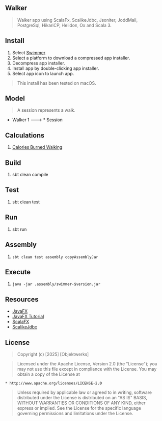 Walker
------
>Walker app using ScalaFx, ScalikeJdbc, Jsoniter, JoddMail, PostgreSql, HikariCP, Helidon, Ox and Scala 3.

Install
-------
1. Select [Swimmer](https://www.jdeploy.com/~walker-sessions)
2. Select a platform to download a compressed app installer.
3. Decompress app installer.
4. Install app by double-clicking app installer.
5. Select app icon to launch app.
>This install has been tested on macOS.

Model
-----
>A session represents a walk.
* Walker 1 ---> * Session

Calculations
------------
1. [Calories Burned Walking](https://captaincalculator.com/health/calorie/calories-burned-walking-calculator/)
   
Build
-----
1. sbt clean compile

Test
----
1. sbt clean test

Run
---
1. sbt run

Assembly
--------
1. ```sbt clean test assembly copyAssemblyJar```

Execute
-------
1. ```java -jar .assembly/swimmer-$version.jar```

Resources
---------
* [JavaFX](https://openjfx.io/index.html)
* [JavaFX Tutorial](https://jenkov.com/tutorials/javafx/index.html)
* [ScalaFX](http://www.scalafx.org/)
* [ScalikeJdbc](http://scalikejdbc.org/)

License
-------
>Copyright (c) [2025] [Objektwerks]

>Licensed under the Apache License, Version 2.0 (the "License");
you may not use this file except in compliance with the License.
You may obtain a copy of the License at

    * http://www.apache.org/licenses/LICENSE-2.0

>Unless required by applicable law or agreed to in writing, software
distributed under the License is distributed on an "AS IS" BASIS,
WITHOUT WARRANTIES OR CONDITIONS OF ANY KIND, either express or implied.
See the License for the specific language governing permissions and
limitations under the License.